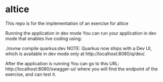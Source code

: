 # altice
This repo is for the implementation of an exercise for altice

Running the application in dev mode
You can run your application in dev mode that enables live coding using:

./mvnw compile quarkus:dev
NOTE: Quarkus now ships with a Dev UI, which is available in dev mode only at http://localhost:8080/q/dev/.

After the application is running
You can go to this URL: http://localhost:8080/swagger-ui/ where you will find the endpoint of the exercise, and can test it.


